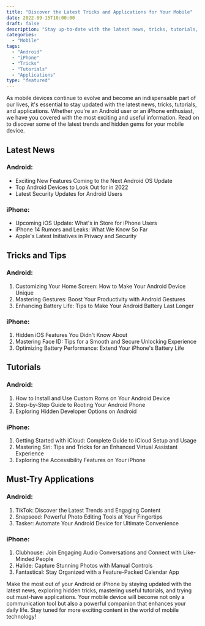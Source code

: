 ```yaml
--- 
title: "Discover the Latest Tricks and Applications for Your Mobile"
date: 2022-09-15T10:00:00
draft: false
description: "Stay up-to-date with the latest news, tricks, tutorials, and applications for your Android or iPhone."
categories: 
  - "Mobile"
tags: 
  - "Android"
  - "iPhone"
  - "Tricks"
  - "Tutorials"
  - "Applications"
type: "featured"
---
```


As mobile devices continue to evolve and become an indispensable part of our lives, it's essential to stay updated with the latest news, tricks, tutorials, and applications. Whether you're an Android user or an iPhone enthusiast, we have you covered with the most exciting and useful information. Read on to discover some of the latest trends and hidden gems for your mobile device.

## Latest News

### Android:
- Exciting New Features Coming to the Next Android OS Update
- Top Android Devices to Look Out for in 2022
- Latest Security Updates for Android Users

### iPhone:
- Upcoming iOS Update: What's in Store for iPhone Users
- iPhone 14 Rumors and Leaks: What We Know So Far
- Apple's Latest Initiatives in Privacy and Security

## Tricks and Tips

### Android:
1. Customizing Your Home Screen: How to Make Your Android Device Unique
2. Mastering Gestures: Boost Your Productivity with Android Gestures
3. Enhancing Battery Life: Tips to Make Your Android Battery Last Longer

### iPhone:
1. Hidden iOS Features You Didn't Know About
2. Mastering Face ID: Tips for a Smooth and Secure Unlocking Experience
3. Optimizing Battery Performance: Extend Your iPhone's Battery Life

## Tutorials

### Android:
1. How to Install and Use Custom Roms on Your Android Device
2. Step-by-Step Guide to Rooting Your Android Phone
3. Exploring Hidden Developer Options on Android

### iPhone:
1. Getting Started with iCloud: Complete Guide to iCloud Setup and Usage
2. Mastering Siri: Tips and Tricks for an Enhanced Virtual Assistant Experience
3. Exploring the Accessibility Features on Your iPhone

## Must-Try Applications

### Android:
1. TikTok: Discover the Latest Trends and Engaging Content
2. Snapseed: Powerful Photo Editing Tools at Your Fingertips
3. Tasker: Automate Your Android Device for Ultimate Convenience

### iPhone:
1. Clubhouse: Join Engaging Audio Conversations and Connect with Like-Minded People
2. Halide: Capture Stunning Photos with Manual Controls
3. Fantastical: Stay Organized with a Feature-Packed Calendar App

Make the most out of your Android or iPhone by staying updated with the latest news, exploring hidden tricks, mastering useful tutorials, and trying out must-have applications. Your mobile device will become not only a communication tool but also a powerful companion that enhances your daily life. Stay tuned for more exciting content in the world of mobile technology!
